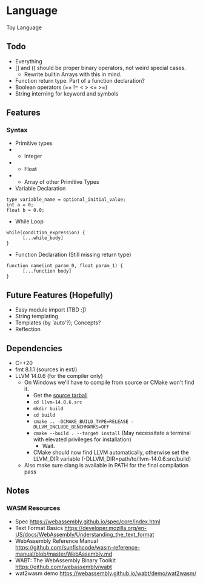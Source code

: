 # Language
Toy Language

## Todo
 - Everything
 - [] and () should be proper binary operators, not weird special cases.
   - Rewrite builtin Arrays with this in mind.
 - Function return type. Part of a function declaration?
 - Boolean operators (== != < > <= >=)
 - String interning for keyword and symbols

## Features

### Syntax
  - Primitive types
  - - Integer
  - - Float
  - - Array of other Primitive Types
  - Variable Declaration
  ```
  type variable_name = optional_initial_value;
  int a = 0;
  float b = 0.0;
  ```
  - While Loop
  ```
  while(condition_expression) {
		[...while_body]
  }
  ```
  - Function Declaration (Still missing return type)
  ```
  function name(int param_0, float param_1) {
		[...function body]
  }
  ```

## Future Features (Hopefully)
 - Easy module import (TBD :])
 - String templating
 - Templates (by 'auto'?); Concepts?
 - Reflection

## Dependencies
 - C++20
 - fmt 8.1.1 (sources in ext/)
 - LLVM 14.0.6 (for the compiler only)
   - On Windows we'll have to compile from source or CMake won't find it.
	   - Get the [source tarball](https://github.com/llvm/llvm-project/releases/download/llvmorg-14.0.6/llvm-14.0.6.src.tar.xz)
	   - `cd llvm-14.0.6.src`
	   - `mkdir build`
	   - `cd build`
	   - `cmake .. -DCMAKE_BUILD_TYPE=RELEASE -DLLVM_INCLUDE_BENCHMARKS=OFF`
	   - `cmake --build . --target install` (May necessitate a terminal with elevated privileges for installation)
		 - Wait.
	   - CMake should now find LLVM automatically, otherwise set the LLVM_DIR variable (-DLLVM_DIR=path/to/llvm-14.0.6.src/build)
   - Also make sure clang is available in PATH for the final compilation pass

## Notes

### WASM Resources
 - Spec https://webassembly.github.io/spec/core/index.html
 - Text Format Basics https://developer.mozilla.org/en-US/docs/WebAssembly/Understanding_the_text_format
 - WebAssembly Reference Manual https://github.com/sunfishcode/wasm-reference-manual/blob/master/WebAssembly.md
 - WABT: The WebAssembly Binary Toolkit https://github.com/webassembly/wabt
 - wat2wasm demo https://webassembly.github.io/wabt/demo/wat2wasm/